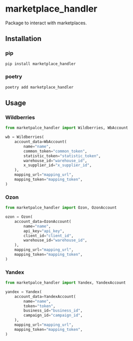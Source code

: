 # marketplace_handler

Package to interact with marketplaces.

## Installation

### pip
```bash
pip install marketplace_handler
```

### poetry
```bash
poetry add marketplace_handler
```

## Usage
### Wildberries
```python
from marketpalce_handler import Wildberries, WbAccount

wb = Wildberries(
    account_data=WbAccount(
        name="name",
        common_token="common_token",
        statistic_token="statistic_token",
        warehouse_id="warehouse_id",
        x_supplier_id="x_supplier_id",
    ),
    mapping_url="mapping_url",
    mapping_token="mapping_token",
)
```        
### Ozon
```python
from marketpalce_handler import Ozon, OzonAccount

ozon = Ozon(
    account_data=OzonAccount(
        name="name",
        api_key="api_key",
        client_id="client_id",
        warehouse_id="warehouse_id",
    ),
    mapping_url="mapping_url",
    mapping_token="mapping_token",
)
```
### Yandex
```python
from marketpalce_handler import Yandex, YandexAccount

yandex = Yandex(
    account_data=YandexAccount(
        name="name",
        token="token",
        business_id="business_id",
        campaign_id="campaign_id",
    ),
    mapping_url="mapping_url",
    mapping_token="mapping_token",
)
```